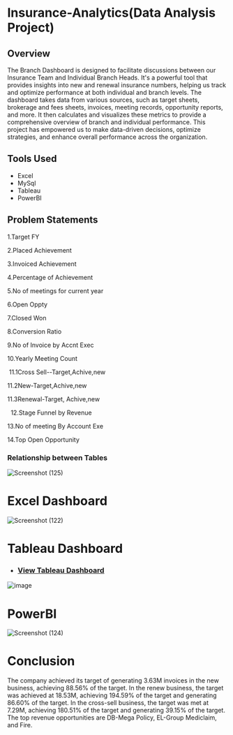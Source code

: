 # Insurance-Analytics(Data Analysis Project)
## Overview
The Branch Dashboard is designed to facilitate discussions between our Insurance Team and Individual Branch Heads. It's a powerful tool that provides insights into new and renewal insurance  numbers, helping us track and optimize performance at both individual and branch levels.
The dashboard takes data from various sources, such as target sheets, brokerage and fees sheets, invoices, meeting records, opportunity reports, and more. It then calculates and visualizes these metrics to provide a comprehensive overview of branch and individual performance.
This project has empowered us to make data-driven decisions, optimize strategies, and enhance overall performance across the organization.

## Tools Used
- Excel
- MySql
- Tableau
- PowerBI

## Problem Statements
1.Target FY 

2.Placed Achievement 

3.Invoiced Achievement 

4.Percentage of Achievement 

5.No of meetings for current year

6.Open Oppty 

7.Closed Won

8.Conversion Ratio 

9.No of Invoice by Accnt Exec

10.Yearly Meeting Count

 11.1Cross Sell--Target,Achive,new

11.2New-Target,Achive,new

11.3Renewal-Target, Achive,new

 
12.Stage Funnel by Revenue

13.No of meeting By Account Exe

14.Top Open Opportunity

### Relationship between Tables
![Screenshot (125)](https://github.com/janhavi3011/Insurance-Analytics/assets/95441118/a2930075-7e37-4081-aeb8-9c9087dbb7e0)


# Excel Dashboard
![Screenshot (122)](https://github.com/janhavi3011/Insurance-Analytics/assets/95441118/621abc5d-bb5d-4ec9-9eaa-f5cc50667cce)

# Tableau Dashboard
- ### [View Tableau Dashboard](https://public.tableau.com/app/profile/janhavi.manjrekar/viz/Project_16978335001190/Dashboard1)
![image](https://github.com/janhavi3011/Insurance-Analytics/assets/95441118/b0985092-45f1-47d9-9c69-b159245d1a46)

# PowerBI
![Screenshot (124)](https://github.com/janhavi3011/Insurance-Analytics/assets/95441118/185845a7-c49a-4719-bd99-a4099445db23)

# Conclusion
The company achieved its target of generating 3.63M invoices in the new business, achieving 88.56% of the target. In the renew business, the target was achieved at 18.53M, achieving 194.59% of the target and generating 86.60% of the target. In the cross-sell business, the target was met at 7.29M, achieving 180.51% of the target and generating 39.15% of the target. The top revenue opportunities are DB-Mega Policy, EL-Group Mediclaim, and Fire.










